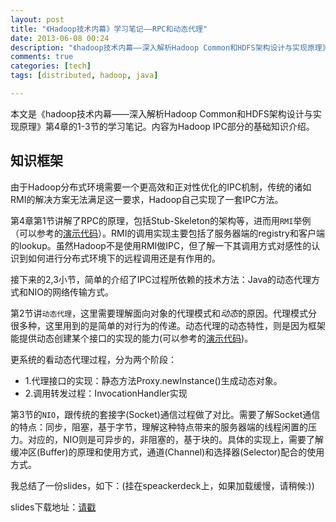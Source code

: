 ```yaml
---
layout: post
title: "《Hadoop技术内幕》学习笔记——RPC和动态代理"
date: 2013-06-08 00:24
description: "《hadoop技术内幕——深入解析Hadoop Common和HDFS架构设计与实现原理》第4章的1-3节，Hadoop IPC部分的基础知识介绍。"
comments: true
categories: [tech]
tags: [distributed, hadoop, java]

---
```

本文是《hadoop技术内幕——深入解析Hadoop Common和HDFS架构设计与实现原理》第4章的1-3节的学习笔记。内容为Hadoop IPC部分的基础知识介绍。

知识框架
---

由于Hadoop分布式环境需要一个更高效和正对性优化的IPC机制，传统的诸如RMI的解决方案无法满足这一要求，Hadoop自己实现了一套IPC方法。

第4章第1节讲解了RPC的原理，包括Stub-Skeleton的架构等，进而用`RMI`举例（可以参考的[演示代码]()）。RMI的调用实现主要包括了服务器端的registry和客户端的lookup。虽然Hadoop不是使用RMI做IPC，但了解一下其调用方式对感性的认识到如何进行分布式环境下的远程调用还是有作用的。

接下来的2,3小节，简单的介绍了IPC过程所依赖的技术方法：Java的动态代理方式和NIO的网络传输方式。

第2节讲`动态代理`，这里需要理解面向对象的代理模式和*动态*的原因。代理模式分很多种，这里用到的是简单的对行为的传递。动态代理的动态特性，则是因为框架能提供动态创建某个接口的实现的能力(可以参考的[演示代码]())。

更系统的看动态代理过程，分为两个阶段：

* 1.代理接口的实现：静态方法Proxy.newInstance()生成动态对象。
* 2.调用转发过程：InvocationHandler实现

第3节的`NIO`，跟传统的套接字(Socket)通信过程做了对比。需要了解Socket通信的特点：同步，阻塞，基于字节，理解这种特点带来的服务器端的线程闲置的压力。对应的，NIO则是可异步的，非阻塞的，基于块的。具体的实现上，需要了解缓冲区(Buffer)的原理和使用方式，通道(Channel)和选择器(Selector)配合的使用方式。

我总结了一份slides，如下：(挂在speackerdeck上，如果加载缓慢，请稍候:))

<script async class="speakerdeck-embed" data-id="fbcb8590b1540130690c2e6f0be13e84" data-ratio="1.33333333333333" src="//speakerdeck.com/assets/embed.js"></script>

slides下载地址：[请戳](https://dl.dropboxusercontent.com/u/64021093/slides/%E8%BF%9C%E7%A8%8B%E8%BF%87%E7%A8%8B%E8%B0%83%E7%94%A8%E5%92%8CNIO.pdf)

